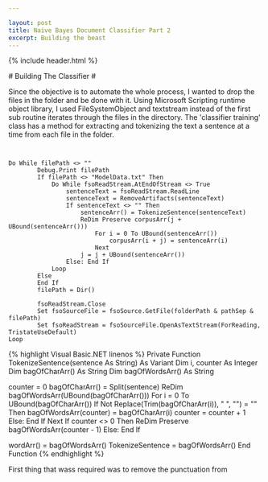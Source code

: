 ```yaml
---

layout: post
title: Naive Bayes Document Classifier Part 2
excerpt: Building the beast
---
```


{% include header.html %}
<link rel="stylesheet" href="{{base}}/stylesheets/vc.css">
<script src="{{base}}/stylesheets/highlight.pack.js"></script>
<script>hljs.initHighlightingOnLoad();</script>
# Building The Classifier #


Since the objective is to automate the whole process, I wanted to drop the files in the folder and be done with it. Using Microsoft Scripting runtime object library, I used FileSystemObject and textstream instead of the  first sub routine iterates through the files in the directory. The 'classifier training' class has a method for extracting and tokenizing the text a sentence at a time from each file in the folder.

<pre><code class="vbscript" >

Do While filePath <> ""
        Debug.Print filePath
        If filePath <> "ModelData.txt" Then
            Do While fsoReadStream.AtEndOfStream <> True
                sentenceText = fsoReadStream.ReadLine
                sentenceText = RemoveArtifacts(sentenceText)
                If sentenceText <> "" Then
                    sentenceArr() = TokenizeSentence(sentenceText)                
                    ReDim Preserve corpusArr(j + UBound(sentenceArr()))
                        For i = 0 To UBound(sentenceArr())
                            corpusArr(i + j) = sentenceArr(i)
                        Next
                    j = j + UBound(sentenceArr())
                Else: End If       
            Loop
        Else
        End If
        filePath = Dir()
    
        fsoReadStream.Close
        Set fsoSourceFile = fsoSource.GetFile(folderPath & pathSep & filePath)
        Set fsoReadStream = fsoSourceFile.OpenAsTextStream(ForReading, TristateUseDefault)
Loop
</code></pre>


{% highlight Visual Basic.NET linenos %}
Private Function TokenizeSentence(sentence As String) As Variant
Dim i, counter As Integer
Dim bagOfCharArr() As String
Dim bagOfWordsArr() As String

counter = 0
    bagOfCharArr() = Split(sentence)
    ReDim bagOfWordsArr(UBound(bagOfCharArr()))
        For i = 0 To UBound(bagOfCharArr())
            If Not Replace(Trim(bagOfCharArr(i)), " ", "") = "" Then
                bagOfWordsArr(counter) = bagOfCharArr(i)
                counter = counter + 1
            Else: End If
        Next
    If counter <> 0 Then
    ReDim Preserve bagOfWordsArr(counter - 1)
    Else: End If
        
wordArr() = bagOfWordsArr()
TokenizeSentence = bagOfWordsArr()
End Function
{% endhighlight %}


First thing that wass required was to remove the punctuation from